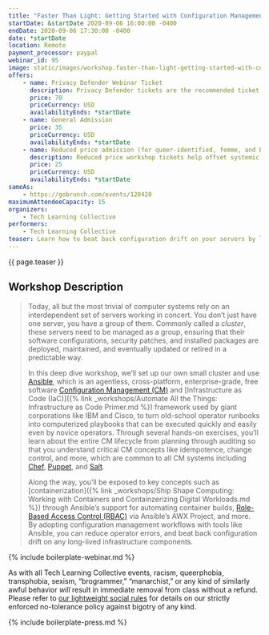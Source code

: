 ```yaml
---
title: "Faster Than Light: Getting Started with Configuration Management"
startDate: &startDate 2020-09-06 16:00:00 -0400
endDate: 2020-09-06 17:30:00 -0400
date: *startDate
location: Remote
payment_processor: paypal
webinar_id: 95
image: static/images/workshop.faster-than-light-getting-started-with-configuration-management.rectangle.jpg
offers:
    - name: Privacy Defender Webinar Ticket
      description: Privacy Defender tickets are the recommended ticket type for those who can afford to help fund the digital security and online privacy advocacy communities with their financial resources, are attending the workshop with the support of their employers or other backers, or have other resources available to them. Purchasing tickets at this level makes it possible for us to offer reduced price tickets to those in need.
      price: 70
      priceCurrency: USD
      availabilityEnds: *startDate
    - name: General Admission
      price: 35
      priceCurrency: USD
      availabilityEnds: *startDate
    - name: Reduced price admission (for queer-identified, femme, and BIPOC people)
      description: Reduced price workshop tickets help offset systemic biases prevalent in society and in the technology sector especially.
      price: 25
      priceCurrency: USD
      availabilityEnds: *startDate
sameAs:
    - https://gobrunch.com/events/128420
maximumAttendeeCapacity: 15
organizers:
    - Tech Learning Collective
performers:
    - Tech Learning Collective
teaser: Learn how to beat back configuration drift on your servers by leveraging automation tools like Ansible in this deep dive workshop demonstrating modern DevOps practices for deploying, maintaining, and auditing compute clusters. Whether for a Web application, big data processing, or other project, you need to turn old-school runbooks into computerized playbooks that can execute Standard Operating Procedures quickly and reliably so you can deploy complex systems simply and predictably. Come learn about key concepts like idempotence and change control, and learn how giant corporations implement security principles like RBAC, all using free and open source software.
---
```


{{ page.teaser }}

## Workshop Description

> Today, all but the most trivial of computer systems rely on an interdependent set of servers working in concert. You don&rsquo;t just have one server, you have a group of them. Commonly called a *cluster*, these servers need to be managed as a group, ensuring that their software configurations, security patches, and installed packages are deployed, maintained, and eventually updated or retired in a predictable way.
>
> In this deep dive workshop, we&rsquo;ll set up our own small cluster and use [Ansible](https://ansible.com/), which is an agentless, cross-platform, enterprise-grade, free software [Configuration Management (CM)](https://en.wikipedia.org/wiki/Configuration_management) and [Infrastructure as Code (IaC)]({% link _workshops/Automate All the Things: Infrastructure as Code Primer.md %}) framework used by giant corporations like IBM and Cisco, to turn old-school operator runbooks into computerized playbooks that can be executed quickly and easily even by novice operators. Through several hands-on exercises, you&rsquo;ll learn about the entire CM lifecycle from planning through auditing so that you understand critical CM concepts like idempotence, change control, and more, which are common to all CM systems including [Chef](https://www.chef.io/configuration-management/), [Puppet](https://puppet.com/use-cases/configuration-management/), and [Salt](https://docs.saltstack.com/en/latest/topics/states/).
>
> Along the way, you&rsquo;ll be exposed to key concepts such as [containerization]({% link _workshops/Ship Shape Computing: Working with Containers and Containzerizing Digital Workloads.md %}) through Ansible&rsquo;s support for automating container builds, [Role-Based Access Control (RBAC)](/con) via Ansible&rsquo;s AWX Project, and more. By adopting configuration management workflows with tools like Ansible, you can reduce operator errors, and beat back configuration drift on any long-lived infrastructure components.

{% include boilerplate-webinar.md %}

As with all Tech Learning Collective events, racism, queerphobia, transphobia, sexism, &ldquo;brogrammer,&rdquo; &ldquo;manarchist,&rdquo; or any kind of similarly awful behavior *will* result in immediate removal from class without a refund. Please refer to [our lightweight social rules](https://github.com/AnarchoTechNYC/meta/wiki/Social-rules) for details on our strictly enforced no-tolerance policy against bigotry of any kind.

{% include boilerplate-press.md %}
